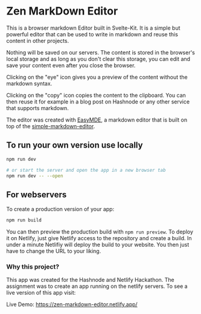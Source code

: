 # Zen MarkDown Editor

This is a browser markdown Editor built in Svelte-Kit. It is a simple but powerful editor that can be used to write in markdown and reuse this content in other projects. 

Nothing will be saved on our servers. The content is stored in the browser's local storage and as long as you don't clear this storage, you can edit and save your content even after you close the browser.

Clicking on the "eye" icon gives you a preview of the content without the markdown syntax.

Clicking on the "copy" icon copies the content to the clipboard. You can then reuse it for example in a blog post on Hashnode or any other service that supports markdown.

The editor was created with [EasyMDE](https://github.com/Ionaru/easy-markdown-editor), a markdown editor that is built on top of the [simple-markdown-editor](https://github.com/sparksuite/simplemde-markdown-editor/).

## To run your own version use locally


```bash
npm run dev

# or start the server and open the app in a new browser tab
npm run dev -- --open
```

## For webservers

To create a production version of your app:

```bash
npm run build
```

You can then preview the production build with `npm run preview`. 
To deploy it on Netlify, just give Netlify access to the repository and create a build. 
In under a minute Netlifiy will deploy the build to your website. You then just have to change the URL to your liking. 

### Why this project?

This app was created for the Hashnode and Netlify Hackathon. The assignment was to create an app running on the netlify servers. 
To see a live version of this app visit: 

Live Demo: https://zen-markdown-editor.netlify.app/